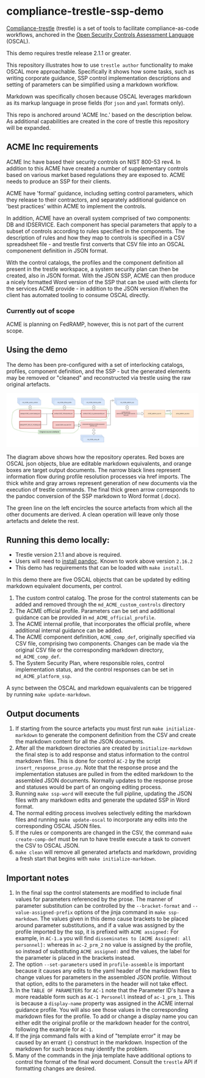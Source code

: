 # compliance-trestle-ssp-demo

[Compliance-trestle](https://ibm.github.io/compliance-trestle) (trestle) is a set of tools to facilitate compliance-as-code workflows, anchored in the [Open Security Controls Assessment Language](https://pages.nist.gov/OSCAL/) (OSCAL).

This demo requires trestle release 2.1.1 or greater.

This repository illustrates how to use `trestle author` functionality to make OSCAL more approachable. 
Specifically it shows how some tasks, such as writing corporate guidance, SSP control implementation descriptions and setting of parameters can be simplified using a markdown workflow.

Markdown was specifically chosen because OSCAL leverages markdown as its markup language in prose fields (for `json` and `yaml` formats only).

This repo is anchored around 'ACME Inc.' based on the description below. As additional capabilities are created in the core of trestle this repository will be expanded.


## ACME Inc requirements
ACME Inc have based their security controls on NIST 800-53 rev4. In addition to this ACME have created a number of supplementary controls based on various market based regulations they are exposed to. ACME needs to produce an SSP for their clients.

ACME have 'formal' guidance, including setting control parameters, which they release to their contractors, and separately additional guidance on 'best practices' within ACME to implement the controls.

In addition, ACME have an overall system comprised of two components: DB and IDSERVICE.  Each component has special parameters that apply to a subset of controls according to rules specified in the components.  The description of rules and how they map to controls is specified in a CSV spreadsheet file - and trestle first converts that CSV file into an OSCAL componenent definition in JSON format.

With the control catalogs, the profiles and the component definition all present in the trestle workspace, a system security plan can then be created, also in JSON format.  With the JSON SSP, ACME can then produce a nicely formatted Word version of the SSP that can be used with clients for the services ACME provide - in addition to the JSON version if/when the client has automated tooling to consume OSCAL directly.

### Currently out of scope
ACME is planning on FedRAMP, however, this is not part of the current scope.


## Using the demo
The demo has been pre-configured with a set of interlocking catalogs, profiles, component definition, and the SSP - but the generated elements may be removed or "cleaned" and reconstructed via trestle using the raw original artefacts.

![Information flow](docs/information_flow.png)

The diagram above shows how the repository operates. Red boxes are OSCAL json objects, blue are editable markdown equivalents, and orange boxes are target output documents. The narrow black lines represent information flow during profile resolution processes via href imports. The thick white and gray arrows represent generation of new documents via the execution of trestle commands.  The final thick green arrow corresponds to the pandoc conversion of the SSP markdown to Word format (.docx).

The green line on the left encircles the source artefacts from which all the other documents are derived.  A clean operation will leave only those artefacts and delete the rest.
## Running this demo locally:
- Trestle version 2.1.1 and above is required.
- Users will need to [install pandoc](https://pandoc.org/installing.html). Known to work above version `2.16.2`
- This demo has requirements that can be loaded with `make install`.

In this demo there are five OSCAL objects that can be updated by editing markdown equivalent documents, per control.
1. The custom control catalog. The prose for the control statements can be added and removed through the `md_ACME_custom_controls` directory
2. The ACME official profile. Parameters can be set and additional guidance can be provided in `md_ACME_official_profile`.
3. The ACME internal profile, that incorporates the official profile, where additional internal guidance can be added.
4. The ACME component definition, `ACME_comp_def`, originally specified via CSV file, comprising two components.  Changes can be made via the original CSV file or the corresponding markdown directory, `md_ACME_comp_def`.
4. The System Security Plan, where responsible roles, control implementation status, and the control responses can be set in `md_ACME_platform_ssp`.

A sync between the OSCAL and markdown equaivalents can be triggered by running `make update-markdown`.

## Output documents
1. If starting from the source artefacts you must first run `make initialize-markdown` to generate the component definition from the CSV and create the markdown content for all the JSON documents.
1. After all the markdown directories are created by `initialize-markdown` the final step is to add response and status information to the control markdown files.  This is done for control `AC-2` by the script `insert_response_prose.py`.  Note that the response prose and the implementation statuses are pulled in from the edited markdown to the assembled JSON documents.  Normally updates to the response prose and statuses would be part of an ongoing editing process.
1. Running `make ssp-word` will execute the full pipline, updating the JSON files with any markdown edits and generate the updated SSP in Word format.
1. The normal editing process involves selectively editing the markdown files and running `make update-oscal` to incorporate any edits into the corresponding OSCAL JSON files.
1. If the rules or components are changed in the CSV, the command `make create-comp-def` must be run to have trestle execute a task to convert the CSV to OSCAL JSON.
1. `make clean` will remove all generated artefacts and markdown, providing a fresh start that begins with `make initialize-markdown`.

## Important notes
1. In the final ssp the control statements are modified to include final values for parameters referenced by the prose.  The manner of parameter substitution can be controlled by the `--bracket-format` and `--value-assigned-prefix` options of the jinja command in `make ssp-markdown`.  The values given in this demo cause brackets to be placed around parameter substitutions, and if a value was assigned by the profile imported by the ssp, it is prefixed with `ACME assigned:`  For example, in `AC-1.a` you will find `disseminates to [ACME Assigned: all personnel]:` whereas in `ac-2_prm_2` no value is assigned by the profile, so instead of substituting `ACME assigned:` and the values, the label for the parameter is placed in the brackets instead.
1. The option `--set-parameters` used in `profile-assemble` is important because it causes any edits to the yaml header of the markdown files to change values for parameters in the assembled JSON profile.  Without that option, edits to the parameters in the header will not take effect.
1. In the `TABLE OF PARAMETERS` for `AC-1` note that the Parameter ID's have a more readable form such as `AC-1 Personell` instead of `ac-1_prm_1`.  This is because a `display-name` property was assigned in the ACME internal guidance profile.  You will also see those values in the corresponding markdown files for the profile.  To add or change a display name you can either edit the original profile or the markdown header for the control, following the example for `AC-1`.
1. If the jinja command fails with a kind of "template error" it may be caused by an errant `{}` construct in the markdown.  Inspection of the markdown for such braces may identify the problem.
1. Many of the commands in the jinja template have additional options to control the format of the final word document.  Consult the `trestle` API if formatting changes are desired.

